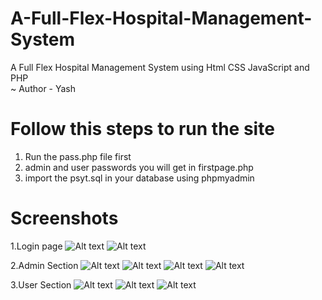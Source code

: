 # A-Full-Flex-Hospital-Management-System
A Full Flex Hospital Management System using Html CSS JavaScript and PHP <br>
~ Author - Yash 

# Follow this steps to run the site
1. Run the pass.php file first
2. admin and user passwords you will get in firstpage.php
3. import the psyt.sql in your database using phpmyadmin

# Screenshots
1.Login page
![Alt text](image.png)
![Alt text](image-1.png)

2.Admin Section
![Alt text](image-2.png)
![Alt text](image-3.png)
![Alt text](image-4.png)
![Alt text](image-5.png)

3.User Section
![Alt text](image-6.png)
![Alt text](image-7.png)
![Alt text](image-8.png)